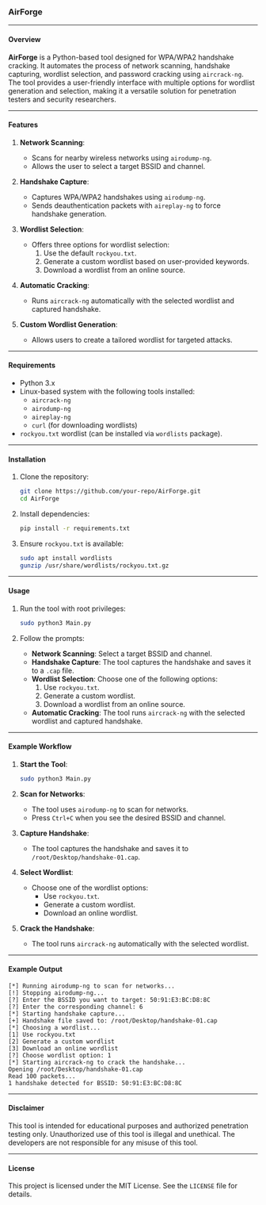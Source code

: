 ### **AirForge**

---

#### **Overview**

**AirForge** is a Python-based tool designed for WPA/WPA2 handshake cracking. It automates the process of network scanning, handshake capturing, wordlist selection, and password cracking using `aircrack-ng`. The tool provides a user-friendly interface with multiple options for wordlist generation and selection, making it a versatile solution for penetration testers and security researchers.

---

#### **Features**

1. **Network Scanning**:
   - Scans for nearby wireless networks using `airodump-ng`.
   - Allows the user to select a target BSSID and channel.

2. **Handshake Capture**:
   - Captures WPA/WPA2 handshakes using `airodump-ng`.
   - Sends deauthentication packets with `aireplay-ng` to force handshake generation.

3. **Wordlist Selection**:
   - Offers three options for wordlist selection:
     1. Use the default `rockyou.txt`.
     2. Generate a custom wordlist based on user-provided keywords.
     3. Download a wordlist from an online source.

4. **Automatic Cracking**:
   - Runs `aircrack-ng` automatically with the selected wordlist and captured handshake.

5. **Custom Wordlist Generation**:
   - Allows users to create a tailored wordlist for targeted attacks.

---

#### **Requirements**

- Python 3.x
- Linux-based system with the following tools installed:
  - `aircrack-ng`
  - `airodump-ng`
  - `aireplay-ng`
  - `curl` (for downloading wordlists)
- `rockyou.txt` wordlist (can be installed via `wordlists` package).

---

#### **Installation**

1. Clone the repository:
   ```bash
   git clone https://github.com/your-repo/AirForge.git
   cd AirForge
   ```

2. Install dependencies:
   ```bash
   pip install -r requirements.txt
   ```

3. Ensure `rockyou.txt` is available:
   ```bash
   sudo apt install wordlists
   gunzip /usr/share/wordlists/rockyou.txt.gz
   ```

---

#### **Usage**

1. Run the tool with root privileges:
   ```bash
   sudo python3 Main.py
   ```

2. Follow the prompts:
   - **Network Scanning**: Select a target BSSID and channel.
   - **Handshake Capture**: The tool captures the handshake and saves it to a `.cap` file.
   - **Wordlist Selection**: Choose one of the following options:
     1. Use `rockyou.txt`.
     2. Generate a custom wordlist.
     3. Download a wordlist from an online source.
   - **Automatic Cracking**: The tool runs `aircrack-ng` with the selected wordlist and captured handshake.

---

#### **Example Workflow**

1. **Start the Tool**:
   ```bash
   sudo python3 Main.py
   ```

2. **Scan for Networks**:
   - The tool uses `airodump-ng` to scan for networks.
   - Press `Ctrl+C` when you see the desired BSSID and channel.

3. **Capture Handshake**:
   - The tool captures the handshake and saves it to `/root/Desktop/handshake-01.cap`.

4. **Select Wordlist**:
   - Choose one of the wordlist options:
     - Use `rockyou.txt`.
     - Generate a custom wordlist.
     - Download an online wordlist.

5. **Crack the Handshake**:
   - The tool runs `aircrack-ng` automatically with the selected wordlist.

---

#### **Example Output**

```plaintext
[*] Running airodump-ng to scan for networks...
[!] Stopping airodump-ng...
[?] Enter the BSSID you want to target: 50:91:E3:BC:D8:8C
[?] Enter the corresponding channel: 6
[*] Starting handshake capture...
[+] Handshake file saved to: /root/Desktop/handshake-01.cap
[*] Choosing a wordlist...
[1] Use rockyou.txt
[2] Generate a custom wordlist
[3] Download an online wordlist
[?] Choose wordlist option: 1
[*] Starting aircrack-ng to crack the handshake...
Opening /root/Desktop/handshake-01.cap
Read 100 packets...
1 handshake detected for BSSID: 50:91:E3:BC:D8:8C
```

---

#### **Disclaimer**

This tool is intended for educational purposes and authorized penetration testing only. Unauthorized use of this tool is illegal and unethical. The developers are not responsible for any misuse of this tool.

---

#### **License**

This project is licensed under the MIT License. See the `LICENSE` file for details.
